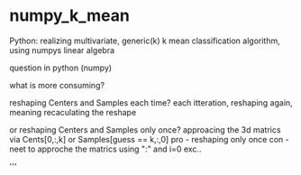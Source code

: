 numpy_k_mean
============

Python: realizing multivariate, generic(k)  k mean classification algorithm, using numpys linear algebra


question in python (numpy)

what is more consuming?

reshaping Centers and Samples each time?
each itteration, reshaping again, meaning recaculating the reshape

or
reshaping Centers and Samples only once?
approacing the 3d matrics via Cents[0,:,k] or Samples[guess == k,:,0]
pro - reshaping only once
con - neet to approche the matrics using ":" and i=0 exc..

'''    
        
